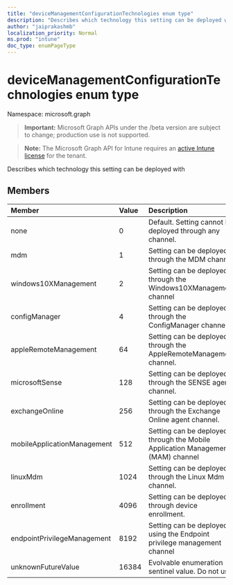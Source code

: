 ```yaml
---
title: "deviceManagementConfigurationTechnologies enum type"
description: "Describes which technology this setting can be deployed with"
author: "jaiprakashmb"
localization_priority: Normal
ms.prod: "intune"
doc_type: enumPageType
---
```


# deviceManagementConfigurationTechnologies enum type

Namespace: microsoft.graph

> **Important:** Microsoft Graph APIs under the /beta version are subject to change; production use is not supported.

> **Note:** The Microsoft Graph API for Intune requires an [active Intune license](https://go.microsoft.com/fwlink/?linkid=839381) for the tenant.

Describes which technology this setting can be deployed with

## Members
|Member|Value|Description|
|:---|:---|:---|
|none|0|Default. Setting cannot be deployed through any channel.|
|mdm|1|Setting can be deployed through the MDM channel.|
|windows10XManagement|2|Setting can be deployed through the Windows10XManagement channel|
|configManager|4|Setting can be deployed through the ConfigManager channel.|
|appleRemoteManagement|64|Setting can be deployed through the AppleRemoteManagement channel.|
|microsoftSense|128|Setting can be deployed through the SENSE agent channel.|
|exchangeOnline|256|Setting can be deployed through the Exchange Online agent channel.|
|mobileApplicationManagement|512|Setting can be deployed through the Mobile Application Management (MAM) channel|
|linuxMdm|1024|Setting can be deployed through the Linux Mdm channel.|
|enrollment|4096|Setting can be deployed through device enrollment.|
|endpointPrivilegeManagement|8192|Setting can be deployed using the Endpoint privilege management channel|
|unknownFutureValue|16384|Evolvable enumeration sentinel value. Do not use.|
